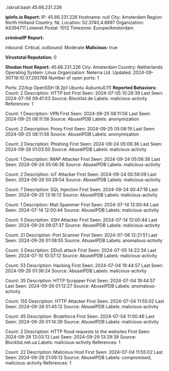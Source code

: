 ./skrull.bash 45.66.231.226

<b>ipInfo.io Report:</b>
IP: 45.66.231.226
Hostname: null
City: Amsterdam
Region: North Holland
Country: NL
Location: 52.3740,4.8897
Organization: AS394711 Limenet
Postal: 1012
Timezone: Europe/Amsterdam

<b>criminalIP Report:</b>

  inbound: Critical,
  outbound: Moderate
<b>Malicious:</b> true

<b>Virustotal Reputation:</b> 0

<b>Shodan Host Report:</b>
45.66.231.226
City:                    Amsterdam
Country:                 Netherlands
Operating System:        Linux
Organization:            Neterra Ltd.
Updated:                 2024-09-30T19:10:37.293768
Number of open ports:    1

Ports:
     22/tcp OpenSSH (8.2p1 Ubuntu 4ubuntu0.11)
<b>Reported Behaviors:</b>
Count: 2
Description: HTTP bot
First Seen: 2024-07-05 10:28:39
Last Seen: 2024-07-06 09:41:03
Source: Blocklist.de
Labels: malicious-activity
References: 1


Count: 1
Description: VPN
First Seen: 2024-09-25 08:11:56
Last Seen: 2024-09-25 08:11:56
Source: AbuseIPDB
Labels: anonymization


Count: 2
Description: Proxy
First Seen: 2024-09-25 05:06:19
Last Seen: 2024-09-25 08:11:56
Source: AbuseIPDB
Labels: anonymization


Count: 2
Description: Phishing
First Seen: 2024-09-24 05:06:36
Last Seen: 2024-09-26 01:03:50
Source: AbuseIPDB
Labels: malicious-activity


Count: 1
Description: IMAP Attacker
First Seen: 2024-09-24 05:06:36
Last Seen: 2024-09-24 05:06:36
Source: AbuseIPDB
Labels: malicious-activity


Count: 2
Description: IoT Attacker
First Seen: 2024-09-24 00:56:09
Last Seen: 2024-09-26 00:29:54
Source: AbuseIPDB
Labels: malicious-activity


Count: 7
Description: SQL Injection
First Seen: 2024-09-24 00:47:18
Last Seen: 2024-09-25 13:16:13
Source: AbuseIPDB
Labels: malicious-activity


Count: 1
Description: Mail Spammer
First Seen: 2024-07-14 12:00:44
Last Seen: 2024-07-14 12:00:44
Source: AbuseIPDB
Labels: malicious-activity


Count: 5
Description: SSH Attacker
First Seen: 2024-07-14 12:00:44
Last Seen: 2024-09-24 09:07:37
Source: AbuseIPDB
Labels: malicious-activity


Count: 21
Description: Port Scanner
First Seen: 2024-07-06 12:21:51
Last Seen: 2024-09-26 01:08:55
Source: AbuseIPDB
Labels: anomalous-activity


Count: 3
Description: DDoS attack
First Seen: 2024-07-05 14:22:34
Last Seen: 2024-07-10 10:57:12
Source: AbuseIPDB
Labels: malicious-activity


Count: 53
Description: Hacking
First Seen: 2024-07-04 19:44:57
Last Seen: 2024-09-26 01:36:24
Source: AbuseIPDB
Labels: malicious-activity


Count: 35
Description: HTTP Scrapper
First Seen: 2024-07-04 19:44:57
Last Seen: 2024-09-26 01:12:27
Source: AbuseIPDB
Labels: anomalous-activity


Count: 155
Description: HTTP Attacker
First Seen: 2024-07-04 11:55:02
Last Seen: 2024-09-26 01:45:12
Source: AbuseIPDB
Labels: malicious-activity


Count: 45
Description: Bruteforce
First Seen: 2024-07-04 11:00:46
Last Seen: 2024-09-26 01:14:39
Source: AbuseIPDB
Labels: malicious-activity


Count: 2
Description: HTTP flood requests to the websites
First Seen: 2024-09-28 13:03:13
Last Seen: 2024-09-29 13:29:39
Source: Blocklist.net.ua
Labels: malicious-activity
References: 1


Count: 22
Description: Malicious Host
First Seen: 2024-07-04 11:55:02
Last Seen: 2024-09-29 21:09:13
Source: AbuseIPDB
Labels: compromised, malicious-activity
References: 1
